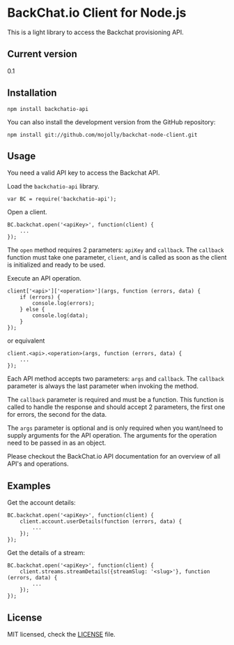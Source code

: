 # BackChat.io Client for Node.js

This is a light library to access the Backchat provisioning API.

## Current version

0.1

## Installation

    npm install backchatio-api

You can also install the development version from the GitHub repository:

    npm install git://github.com/mojolly/backchat-node-client.git

## Usage

You need a valid API key to access the Backchat API.

Load the `backchatio-api` library.

    var BC = require('backchatio-api');

Open a client.

    BC.backchat.open('<apiKey>', function(client) {
        ...
    });

The `open` method requires 2 parameters: `apiKey` and  `callback`. The
`callback` function must take one parameter, `client`, and is called as soon as
the client is initialized and ready to be used.

Execute an API operation.

    client['<api>']['<operation>'](args, function (errors, data) {
        if (errors) {
            console.log(errors);
        } else {
            console.log(data);
        }
    });

or equivalent

    client.<api>.<operation>(args, function (errors, data) {
        ...
    });

Each API method accepts two parameters: `args` and `callback`. The `callback`
parameter is always the last parameter when invoking the method. 

The `callback` parameter is required and must be a function. This function is
called to handle the response and should accept 2 parameters, the first one for
errors, the second for the data.

The `args` parameter is optional and is only required when you want/need to
supply arguments for the API operation. The arguments for the operation need to
be passed in as an object.

Please checkout the BackChat.io API documentation for an overview of all API's and
operations.

## Examples

Get the account details:
    

    BC.backchat.open('<apiKey>', function(client) {
        client.account.userDetails(function (errors, data) {
            ...
        });
    });

Get the details of a stream:
    

    BC.backchat.open('<apiKey>', function(client) {
        client.streams.streamDetails({streamSlug: '<slug>'}, function (errors, data) {
            ...
        });
    });

## License

MIT licensed, check the [LICENSE](https://github.com/mojolly/backchat-node-client/blob/master/LICENSE) file.